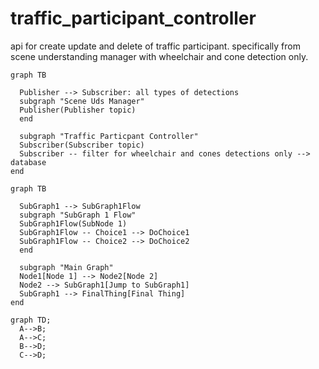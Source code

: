 # traffic_participant_controller

api for create update and delete of traffic participant. specifically from scene understanding manager with wheelchair and cone detection only. 

```mermaid
graph TB

  Publisher --> Subscriber: all types of detections
  subgraph "Scene Uds Manager"
  Publisher(Publisher topic)
  end

  subgraph "Traffic Particpant Controller"
  Subscriber(Subscriber topic)
  Subscriber -- filter for wheelchair and cones detections only --> database
end
```

```mermaid
graph TB

  SubGraph1 --> SubGraph1Flow
  subgraph "SubGraph 1 Flow"
  SubGraph1Flow(SubNode 1)
  SubGraph1Flow -- Choice1 --> DoChoice1
  SubGraph1Flow -- Choice2 --> DoChoice2
  end

  subgraph "Main Graph"
  Node1[Node 1] --> Node2[Node 2]
  Node2 --> SubGraph1[Jump to SubGraph1]
  SubGraph1 --> FinalThing[Final Thing]
end
```


```mermaid
graph TD;
  A-->B;
  A-->C;
  B-->D;
  C-->D;
```
